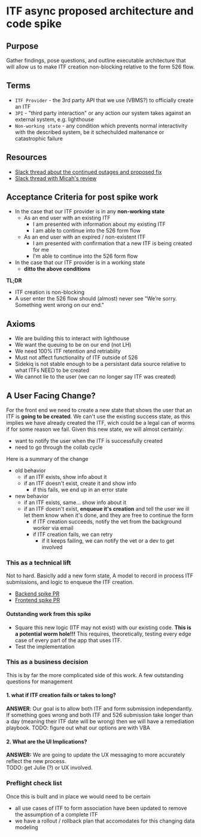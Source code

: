 # ITF async proposed architecture and code spike

## Purpose

Gather findings, pose questions, and outline executable architecture that will allow us to make ITF creation non-blocking relative to the 
form 526 flow.

## Terms
- `ITF Provider` - the 3rd party API that we use (VBMS?) to officially create an ITF
- `3PI` - "third party interaction" or any action our system takes against an external system, e.g. lighthouse
- `Non-working state` - any condition which prevents normal interactivity with the described system, be it schechulded maitenance or catastrophic failure

## Resources
- [Slack thread about the continued outages and proposed fix](https://dsva.slack.com/archives/C04KW0B46N5/p1695064685597689?thread_ts=1694440762.541849&cid=C04KW0B46N5)
- [Slack thread with Micah's review](https://dsva.slack.com/archives/C04U3EDUR3M/p1695256516348859?thread_ts=1695242442.179589&cid=C04U3EDUR3M)
 
## Acceptance Criteria for post spike work

- In the case that our ITF provider is in any **non-working state**
  - As an end user with an existing ITF
    - I am presented with information about my existing ITF 
    - I am able to continue into the 526 form flow
  - As an end user with an expired / non-existent ITF
    - I am presented with confirmation that a new ITF is being created for me
    - I'm able to continue into the 526 form flow
- In the case that our ITF provider is in a working state
  - **ditto the above conditions**

**TL;DR**
- ITF creation is non-blocking
- A user enter the 526 flow should (almost) never see "We’re sorry. Something went wrong on our end."

## Axioms
- We are building this to interact with lighthouse
- We want the queuing to be on our end (not LH)
- We need 100% ITF retention and retriablity
- Must not affect functionality of ITF outside of 526
- Sidekiq is not stable enough to be a persistant data source relative to what ITFs NEED to be created
- We cannot lie to the user (we can no longer say ITF was created)

## A User Facing Change?

For the front end we need to create a new state that shows the user that an ITF is **going to be created**.  We can't use the existing success state, as this implies we have already created the ITF, wich could be a legal can of worms if for some reason we fail.  Given this new state, we will almost certainly:
- want to notify the user when the ITF is successfully created
- need to go through the collab cycle

Here is a summary of the change

- old behavior
  - if an ITF exists, show info about it
  - if an ITF doesn't exist, create it and show info
      - if this fails, we end up in an error state
- new behavior
  - if an ITF exists, same... show info about it
  - if an ITF doesn't exist, **enqueue it's creation** and tell the user we ill let them know when it's done, and they are free to continue the form
      - if ITF creation succeeds, notify the vet from the background worker via email
      - if ITF creation fails, we can retry
        - if it keeps failing, we can notify the vet or a dev to get involved



### This as a technical lift

Not to hard.  Basiclly add a new form state, A model to record in process ITF submissions, and logic to enqueue the ITF creation.

- [Backend spike PR](https://github.com/department-of-veterans-affairs/vets-api/pull/13887)
- [Frontend spike PR](https://github.com/department-of-veterans-affairs/vets-website/pull/25777)

#### Outstanding work from this spike
- Square this new logic (ITF may not exist) with our existing code.  **This is a potential worm hole!!!**  This requires, theoretically, testing every edge case of every part of the app that uses ITF.
- Test the implementation

### This as a business decision

This is by far the more complicated side of this work.  A few outstanding questions for management

#### 1. what if ITF creation fails or takes to long?
**ANSWER**: Our goal is to allow both ITF and form submission independantly.  If something goes wrong and both ITF and 526 submission take longer than a day (meaning their ITF date will be wrong) then we will have a remediation playbook.
TODO: figure out what our options are with VBA
   
#### 2. What are the UI Implications?
**ANSWER:** We are going to update the UX messaging to more accurately reflect the new process.  
TODO: get Julie (?) or UX involved.
 
### Preflight check list
Once this is built and in place we would need to be certain

- all use cases of ITF to form association have been updated to remove the assumption of a complete ITF
- we have a rollout / rollback plan that accomodates for this changing data modeling
